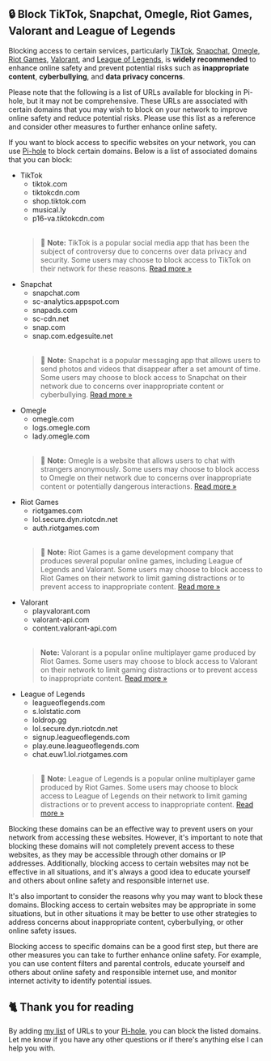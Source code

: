 ## 🔒 Block TikTok, Snapchat, Omegle, Riot Games, Valorant and League of Legends
Blocking access to certain services, particularly
[TikTok](../Why%20should%20I%20block%20TikTok.md), [Snapchat](../Why%20should%20I%20block%20Snapchat.md), [Omegle](../Why%20should%20I%20block%20Omegle.md), [Riot Games](../Why%20should%20I%20block%20Riot%20Games.md), [Valorant](../Why%20should%20I%20block%20Valorant.md), and [League of Legends](../Why%20should%20I%20block%20LoL.md),
is **widely recommended** to enhance online safety and prevent potential risks such as **inappropriate content**, **cyberbullying**, and **data privacy concerns**.

Please note that the following is a list of URLs available for blocking in Pi-hole, but it may not be comprehensive.
These URLs are associated with certain domains that you may wish to block on your network to improve online safety and reduce potential risks.
Please use this list as a reference and consider other measures to further enhance online safety.

If you want to block access to specific websites on your network, you can use [Pi-hole](../What%20is%20Pi-hole.md) to block certain domains.
Below is a list of associated domains that you can block:

- TikTok
  - tiktok.com
  - tiktokcdn.com
  - shop.tiktok.com
  - musical.ly
  - p16-va.tiktokcdn.com<br><br>
  > 📝 **Note:** TikTok is a popular social media app that has been the subject of controversy due to concerns over data privacy and security. Some users may choose to block access to TikTok on their network for these reasons. [Read more »](../Why%20should%20I%20block%20TikTok.md)
- Snapchat
  - snapchat.com
  - sc-analytics.appspot.com
  - snapads.com
  - sc-cdn.net
  - snap.com
  - snap.com.edgesuite.net<br><br>
  > 📝 **Note:** Snapchat is a popular messaging app that allows users to send photos and videos that disappear after a set amount of time. Some users may choose to block access to Snapchat on their network due to concerns over inappropriate content or cyberbullying. [Read more »](../Why%20should%20I%20block%20Snapchat.md)
- Omegle
  - omegle.com
  - logs.omegle.com
  - lady.omegle.com<br><br>
  > 📝 **Note:** Omegle is a website that allows users to chat with strangers anonymously. Some users may choose to block access to Omegle on their network due to concerns over inappropriate content or potentially dangerous interactions. [Read more »](../Why%20should%20I%20block%20Omegle.md)
- Riot Games
  - riotgames.com
  - lol.secure.dyn.riotcdn.net
  - auth.riotgames.com<br><br>
  > 📝 **Note:** Riot Games is a game development company that produces several popular online games, including League of Legends and Valorant. Some users may choose to block access to Riot Games on their network to limit gaming distractions or to prevent access to inappropriate content. [Read more »](../Why%20should%20I%20block%20Valorant.md)
- Valorant
  - playvalorant.com
  - valorant-api.com
  - content.valorant-api.com<br><br>
  > **Note:** Valorant is a popular online multiplayer game produced by Riot Games. Some users may choose to block access to Valorant on their network to limit gaming distractions or to prevent access to inappropriate content. [Read more »](../Why%20should%20I%20block%20Valorant.md)
- League of Legends
  - leagueoflegends.com
  - s.lolstatic.com
  - loldrop.gg
  - lol.secure.dyn.riotcdn.net
  - signup.leagueoflegends.com
  - play.eune.leagueoflegends.com
  - chat.euw1.lol.riotgames.com<br><br>
  > 📝 **Note:** League of Legends is a popular online multiplayer game produced by Riot Games. Some users may choose to block access to League of Legends on their network to limit gaming distractions or to prevent access to inappropriate content. [Read more »](../Why%20should%20I%20block%20LoL.md)

Blocking these domains can be an effective way to prevent users on your network from accessing these websites. However, it's important to note that blocking these domains will not completely prevent access to these websites, as they may be accessible through other domains or IP addresses. Additionally, blocking access to certain websites may not be effective in all situations, and it's always a good idea to educate yourself and others about online safety and responsible internet use.

It's also important to consider the reasons why you may want to block these domains. Blocking access to certain websites may be appropriate in some situations, but in other situations it may be better to use other strategies to address concerns about inappropriate content, cyberbullying, or other online safety issues.

Blocking access to specific domains can be a good first step, but there are other measures you can take to further enhance online safety. For example, you can use content filters and parental controls, educate yourself and others about online safety and responsible internet use, and monitor internet activity to identify potential issues.

## 🐈 Thank you for reading
By adding [my list](https://github.com/sefinek24/PiHole-Blocklist-Collection/blob/main/List.md) of URLs to your [Pi-hole](../What%20is%20Pi-hole.md), you can block the listed domains.
Let me know if you have any other questions or if there's anything else I can help you with.